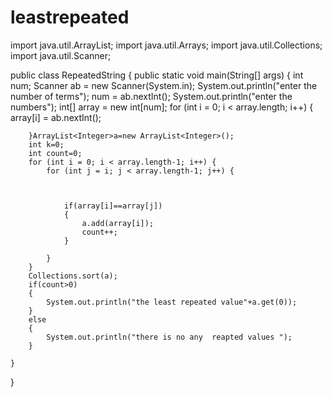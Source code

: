 # leastrepeated
import java.util.ArrayList;
import java.util.Arrays;
import java.util.Collections;
import java.util.Scanner;

public class RepeatedString {
	public static void main(String[] args) {
		int num;
		Scanner ab = new Scanner(System.in);
		System.out.println("enter the number of terms");
		num = ab.nextInt();
		System.out.println("enter the numbers");
		int[] array = new int[num];
		for (int i = 0; i < array.length; i++) {
			array[i] = ab.nextInt();
			

		}ArrayList<Integer>a=new ArrayList<Integer>();
		int k=0;
		int count=0;
		for (int i = 0; i < array.length-1; i++) {
			for (int j = i; j < array.length-1; j++) {
				
			
			
				if(array[i]==array[j])
				{
					a.add(array[i]);
					count++;
				}
				
			}
		}
		Collections.sort(a);
		if(count>0)
		{
			System.out.println("the least repeated value"+a.get(0));
		}
		else
		{
			System.out.println("there is no any  reapted values ");
		}

	}
}

